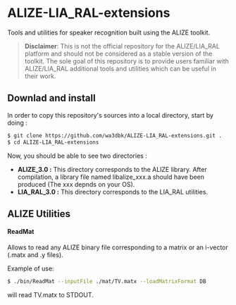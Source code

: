 # ALIZE-LIA_RAL-extensions

Tools and utilities for speaker recognition built using the ALIZE toolkit. 

> **Disclaimer**: This is not the official repository for the ALIZE/LIA_RAL platform and should not be considered as a stable version of the toolkit. The sole goal of this repository is to provide users familiar with ALIZE/LIA_RAL additional tools and utilities which can be useful in their work. 

## Downlad and install 

In order to copy this repository's sources into a local directory, start by doing :
```sh
$ git clone https://github.com/wa3dbk/ALIZE-LIA_RAL-extensions.git .
$ cd ALIZE-LIA_RAL-extensions
```

Now, you should be able to see two directories : 
- **ALIZE_3.0 :** This directory corresponds to the ALIZE library. After compilation, a library file named libalize_xxx.a should have been produced (The xxx depnds on your OS).
- **LIA_RAL_3.0 :** This directory corresponds to the LIA_RAL utilities. 

## ALIZE Utilities 

#### ReadMat
Allows to read any ALIZE binary file corresponding to a matrix or an i-vector (.matx and .y files). 

Example of use: 
```bash
$ ./bin/ReadMat --inputFile ./mat/TV.matx --loadMatrixFormat DB
```

will read TV.matx to STDOUT. 

